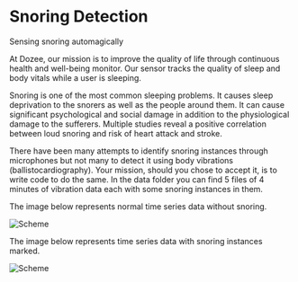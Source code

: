 # Snoring Detection
Sensing snoring automagically

At Dozee, our mission is to improve the quality of life through continuous health and well-being monitor. Our sensor tracks the quality of sleep and body vitals while a user is sleeping.

Snoring is one of the most common sleeping problems. It causes sleep deprivation to the snorers as well as the people around them. It can cause significant psychological and social damage in addition to the physiological damage to the sufferers. Multiple studies reveal a positive correlation between loud snoring and risk of heart attack and stroke. 

There have been many attempts to identify snoring instances through microphones but not many to detect it using body vibrations (ballistocardiography). Your mission, should you chose to accept it, is to write code to do the same. In the data folder you can find 5 files of 4 minutes of vibration data each with some snoring instances in them.

The image below represents normal time series data without snoring. 

![Scheme](images/snoring1.png)

The image below represents time series data with snoring instances marked.

![Scheme](images/snoring2.png)






